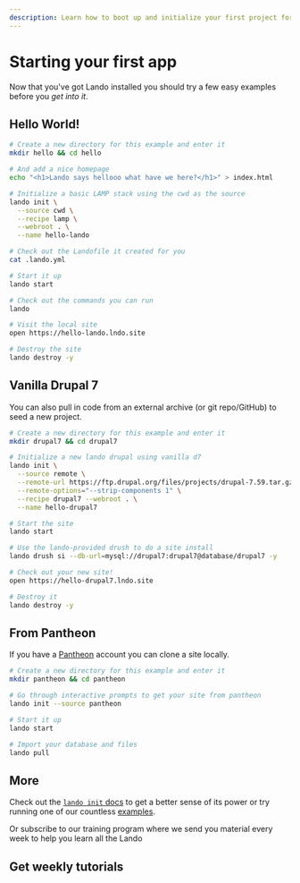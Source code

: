 ```yaml
---
description: Learn how to boot up and initialize your first project for usage with Lando with a Hello World!, Drupal 7 and Pantheon example.
---
```


# Starting your first app

Now that you've got Lando installed you should try a few easy examples before you _get into it_.

## Hello World!

```bash
# Create a new directory for this example and enter it
mkdir hello && cd hello

# And add a nice homepage
echo "<h1>Lando says hellooo what have we here?</h1>" > index.html

# Initialize a basic LAMP stack using the cwd as the source
lando init \
  --source cwd \
  --recipe lamp \
  --webroot . \
  --name hello-lando

# Check out the Landofile it created for you
cat .lando.yml

# Start it up
lando start

# Check out the commands you can run
lando

# Visit the local site
open https://hello-lando.lndo.site

# Destroy the site
lando destroy -y
```

## Vanilla Drupal 7

You can also pull in code from an external archive (or git repo/GitHub) to seed a new project.

```bash
# Create a new directory for this example and enter it
mkdir drupal7 && cd drupal7

# Initialize a new lando drupal using vanilla d7
lando init \
  --source remote \
  --remote-url https://ftp.drupal.org/files/projects/drupal-7.59.tar.gz \
  --remote-options="--strip-components 1" \
  --recipe drupal7 --webroot . \
  --name hello-drupal7

# Start the site
lando start

# Use the lando-provided drush to do a site install
lando drush si --db-url=mysql://drupal7:drupal7@database/drupal7 -y

# Check out your new site!
open https://hello-drupal7.lndo.site

# Destroy it
lando destroy -y
```

## From Pantheon

If you have a [Pantheon](https://pantheon.io) account you can clone a site locally.

```bash
# Create a new directory for this example and enter it
mkdir pantheon && cd pantheon

# Go through interactive prompts to get your site from pantheon
lando init --source pantheon

# Start it up
lando start

# Import your database and files
lando pull
```

## More

Check out the [`lando init` docs](./init.md) to get a better sense of its power or try running one of our countless [examples](https://github.com/lando/lando/tree/master/examples).

Or subscribe to our training program where we send you material every week to help you learn all the Lando

## Get weekly tutorials

<NewsletterLearn />
